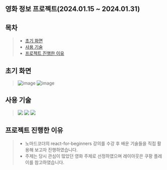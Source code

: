 ## 영화 정보 프로젝트(2024.01.15 ~ 2024.01.31)

## 목차

> + [초기 화면](#초기-화면)
> + [사용 기술](#사용-기술)
> + [프로젝트 진행한 이유](#프로젝트-진행한-이유)

## 초기 화면

> ![image](https://github.com/user-attachments/assets/1fa1e3c0-adc3-4522-8303-2006c20a0d85)
> ![image](https://github.com/user-attachments/assets/c433d789-75e0-4039-883a-5928aaec0ea6)

## 사용 기술

> <img src="https://img.shields.io/badge/react-61DAFB?style=for-the-badge&logo=react&logoColor=white">
> <img src="https://img.shields.io/badge/react router-CA4245?style=for-the-badge&logo=react router&logoColor=white">
> <img src="https://img.shields.io/badge/TMDB API-01B4E4?style=for-the-badge&logo=themoviedatabase&logoColor=white">

## 프로젝트 진행한 이유

> + 노마드코더의 react-for-beginners 강의를 수강 후 배운 기술들을 직접 활용해 보고자 진행하였습니다.
> + 주제는 당시 관심이 많았던 영화 주제로 선정하였으며 레이아웃은 쿠팡 플레이를 참고하였습니다.
